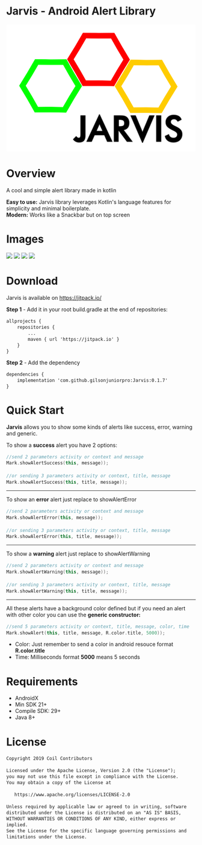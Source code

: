 # Jarvis - Android Alert Library

﻿![Image of Jarvis Logo](jarvis_logo_v2.svg)

# Overview

A cool and simple alert library made in kotlin

<b>Easy to use:</b> Jarvis library leverages Kotlin's language features for simplicity and minimal boilerplate.<br />
<b>Modern:</b> Works like a Snackbar but on top screen

# Images
<img src="http://www.projectconnect.com.br/github_imagens/Screenshot_20200127-233947.png" width="15%"></img>
<img src="http://www.projectconnect.com.br/github_imagens/Screenshot_20200127-233953.png" width="15%"></img>
<img src="http://www.projectconnect.com.br/github_imagens/Screenshot_20200127-233957.png" width="15%"></img>
<img src="http://www.projectconnect.com.br/github_imagens/Screenshot_20200127-234001.png" width="15%"></img>

# Download
Jarvis is available on https://jitpack.io/

<b>Step 1</b> - Add it in your root build.gradle at the end of repositories:
```
allprojects {
    repositories {
        ...
        maven { url 'https://jitpack.io' }
    }
}
```
<b>Step 2</b> - Add the dependency
```
dependencies {
    implementation 'com.github.gilsonjuniorpro:Jarvis:0.1.7'
}
```

# Quick Start
<b>Jarvis</b> allows you to show some kinds of alerts like success, error, warning and generic.

To show a <b>success</b> alert you have 2 options:
```kotlin
//send 2 parameters activity or context and message
Mark.showAlertSuccess(this, message));

//or sending 3 parameters activity or context, title, message
Mark.showAlertSuccess(this, title, message));
```
---
To show an <b>error</b> alert just replace to showAlertError
```kotlin
//send 2 parameters activity or context and message
Mark.showAlertError(this, message));

//or sending 3 parameters activity or context, title, message
Mark.showAlertError(this, title, message));
```
---
To show a <b>warning</b> alert just replace to showAlertWarning
```kotlin
//send 2 parameters activity or context and message
Mark.showAlertWarning(this, message));

//or sending 3 parameters activity or context, title, message
Mark.showAlertWarning(this, title, message));
```
---
All these alerts have a background color defined but if you need an alert with other color you can use the <b>generic constructor:</b>
```kotlin
//send 5 parameters activity or context, title, message, color, time
Mark.showAlert(this, title, message, R.color.title, 5000));
```
- Color: Just remember to send a color in android resouce format <b>R.color.title</b> 
- Time: Milliseconds format <b>5000</b> means 5 seconds

# Requirements
- AndroidX
- Min SDK 21+
- Compile SDK: 29+
- Java 8+

# License
```
Copyright 2019 Coil Contributors

Licensed under the Apache License, Version 2.0 (the "License");
you may not use this file except in compliance with the License.
You may obtain a copy of the License at

   https://www.apache.org/licenses/LICENSE-2.0

Unless required by applicable law or agreed to in writing, software
distributed under the License is distributed on an "AS IS" BASIS,
WITHOUT WARRANTIES OR CONDITIONS OF ANY KIND, either express or implied.
See the License for the specific language governing permissions and
limitations under the License.
```
